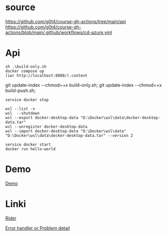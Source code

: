 # source
https://github.com/g0t4/course-gh-actions/tree/main/api
https://github.com/g0t4/course-gh-actions/blob/main/.github/workflows/cd-azure.yml


# Api 
```
sh .\build-only.sh
docker compose up 
(iwr http://localhost:8080/).content

```





git update-index --chmod=+x build-only.sh;
git update-index --chmod=+x build-push.sh;









``` docker
service docker stop

wsl --list -v
wsl  --shutdown
wsl --export docker-desktop-data "D:\Docker\wsl\data\docker-desktop-data.tar"
wsl --unregister docker-desktop-data
wsl --import docker-desktop-data "D:\Docker\wsl\data" "D:\Docker\wsl\data\docker-desktop-data.tar" --version 2

service docker start
docker run hello-world
```


#  Demo
[Demo](demo.sln)


# Linki 
[Rider](https://www.youtube.com/watch?v=-bP1KhYnGik&ab_channel=FullstackDeveloper)


[Error handler or Problem detail](https://www.youtube.com/watch?v=-TGZypSinpw&ab_channel=NickChapsas)


